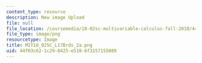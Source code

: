 ```yaml
---
content_type: resource
description: New image Upload
file: null
file_location: /coursemedia/18-02sc-multivariable-calculus-fall-2010/44f03c621c298425e5106f3157155089_MIT18_02SC_L17Brds_2a.png
file_type: image/png
resourcetype: Image
title: MIT18_02SC_L17Brds_2a.png
uid: 44f03c62-1c29-8425-e510-6f3157155089
---
```


